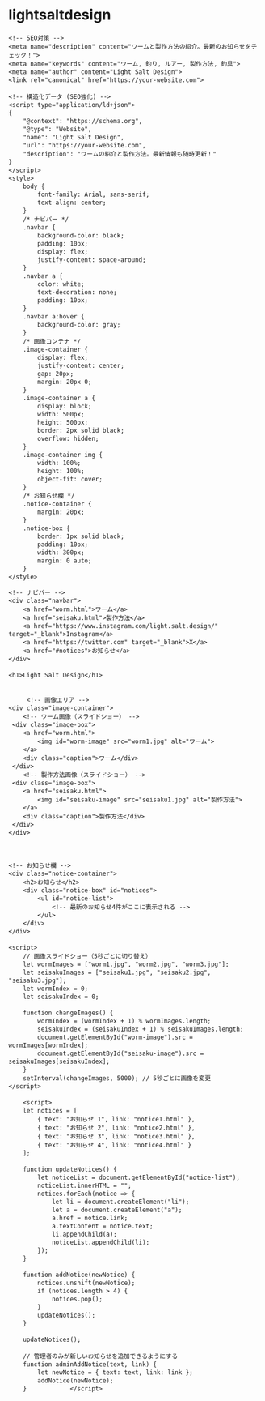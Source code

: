 # lightsaltdesign
<!DOCTYPE html>
<html lang="ja">
<head>
    <meta charset="UTF-8">
    <meta name="viewport" content="width=device-width, initial-scale=1.0">
    <title>Light Salt Design - ワーム＆製作方法</title>

    <!-- SEO対策 -->
    <meta name="description" content="ワームと製作方法の紹介。最新のお知らせをチェック！">
    <meta name="keywords" content="ワーム, 釣り, ルアー, 製作方法, 釣具">
    <meta name="author" content="Light Salt Design">
    <link rel="canonical" href="https://your-website.com">
    
    <!-- 構造化データ (SEO強化) -->
    <script type="application/ld+json">
    {
        "@context": "https://schema.org",
        "@type": "Website",
        "name": "Light Salt Design",
        "url": "https://your-website.com",
        "description": "ワームの紹介と製作方法。最新情報も随時更新！"
    }
    </script>
    <style>
        body {
            font-family: Arial, sans-serif;
            text-align: center;
        }
        /* ナビバー */
        .navbar {
            background-color: black;
            padding: 10px;
            display: flex;
            justify-content: space-around;
        }
        .navbar a {
            color: white;
            text-decoration: none;
            padding: 10px;
        }
        .navbar a:hover {
            background-color: gray;
        }
        /* 画像コンテナ */
        .image-container {
            display: flex;
            justify-content: center;
            gap: 20px;
            margin: 20px 0;
        }
        .image-container a {
            display: block;
            width: 500px;
            height: 500px;
            border: 2px solid black;
            overflow: hidden;
        }
        .image-container img {
            width: 100%;
            height: 100%;
            object-fit: cover;
        }
        /* お知らせ欄 */
        .notice-container {
            margin: 20px;
        }
        .notice-box {
            border: 1px solid black;
            padding: 10px;
            width: 300px;
            margin: 0 auto;
        }
    </style>
</head>
<body>

    <!-- ナビバー -->
    <div class="navbar">
        <a href="worm.html">ワーム</a>
        <a href="seisaku.html">製作方法</a>
        <a href="https://www.instagram.com/light.salt.design/" target="_blank">Instagram</a>
        <a href="https://twitter.com" target="_blank">X</a>
        <a href="#notices">お知らせ</a>
    </div>

    <h1>Light Salt Design</h1>

    
         <!-- 画像エリア -->
    <div class="image-container">
        <!-- ワーム画像（スライドショー） -->
     <div class="image-box">
        <a href="worm.html">
            <img id="worm-image" src="worm1.jpg" alt="ワーム">
        </a>
        <div class="caption">ワーム</div>
     </div>
        <!-- 製作方法画像（スライドショー） -->
     <div class="image-box">
        <a href="seisaku.html">
            <img id="seisaku-image" src="seisaku1.jpg" alt="製作方法">
        </a>
        <div class="caption">製作方法</div>
     </div>
    </div>

    

    <!-- お知らせ欄 -->
    <div class="notice-container">
        <h2>お知らせ</h2>
        <div class="notice-box" id="notices">
            <ul id="notice-list">
                <!-- 最新のお知らせ4件がここに表示される -->
            </ul>
        </div>
    </div>

    <script>
        // 画像スライドショー（5秒ごとに切り替え）
        let wormImages = ["worm1.jpg", "worm2.jpg", "worm3.jpg"];
        let seisakuImages = ["seisaku1.jpg", "seisaku2.jpg", "seisaku3.jpg"];
        let wormIndex = 0;
        let seisakuIndex = 0;

        function changeImages() {
            wormIndex = (wormIndex + 1) % wormImages.length;
            seisakuIndex = (seisakuIndex + 1) % seisakuImages.length;
            document.getElementById("worm-image").src = wormImages[wormIndex];
            document.getElementById("seisaku-image").src = seisakuImages[seisakuIndex];
        }
        setInterval(changeImages, 5000); // 5秒ごとに画像を変更
	</script>

        <script>
        let notices = [
            { text: "お知らせ 1", link: "notice1.html" },
            { text: "お知らせ 2", link: "notice2.html" },
            { text: "お知らせ 3", link: "notice3.html" },
            { text: "お知らせ 4", link: "notice4.html" }
        ];

        function updateNotices() {
            let noticeList = document.getElementById("notice-list");
            noticeList.innerHTML = "";
            notices.forEach(notice => {
                let li = document.createElement("li");
                let a = document.createElement("a");
                a.href = notice.link;
                a.textContent = notice.text;
                li.appendChild(a);
                noticeList.appendChild(li);
            });
        }

        function addNotice(newNotice) {
            notices.unshift(newNotice);
            if (notices.length > 4) {
                notices.pop();
            }
            updateNotices();
        }

        updateNotices();

        // 管理者のみが新しいお知らせを追加できるようにする
        function adminAddNotice(text, link) {
            let newNotice = { text: text, link: link };
            addNotice(newNotice);
        }            </script>

</body>
</html>
